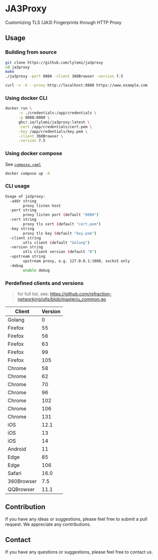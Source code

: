 # JA3Proxy

Customizing TLS (JA3) Fingerprints through HTTP Proxy

## Usage

### Building from source

```bash
git clone https://github.com/lylemi/ja3proxy
cd ja3proxy
make
./ja3proxy -port 8080 -client 360Browser -version 7.5

curl -v -k --proxy http://localhost:8080 https://www.example.com
```

### Using docker CLI

```bash
docker run \
      -v ./credentials:/app/credentials \
      -p 8080:8080 \
      ghcr.io/lylemi/ja3proxy:latest \
      -cert /app/credentials/cert.pem \
      -key /app/credentials/key.pem \
      -client 360Browser \
      -version 7.5
```

### Using docker compose

See [`compose.yaml`](https://github.com/LyleMi/ja3proxy/blob/master/compose.yaml)

```bash
docker compose up -d
```

### CLI usage

```bash
Usage of ja3proxy:
  -addr string
        proxy listen host
  -port string
        proxy listen port (default "8080")
  -cert string
        proxy tls cert (default "cert.pem")
  -key string
        proxy tls key (default "key.pem")
  -client string
        utls client (default "Golang")
  -version string
        utls client version (default "0")
  -upstream string
        upstream proxy, e.g. 127.0.0.1:1080, socks5 only
  -debug
        enable debug
```

### Perdefined clients and versions

> for full list, see: https://github.com/refraction-networking/utls/blob/master/u_common.go

| Client | Version |
| ------ | ------- |
| Golang | 0 |
| Firefox | 55 |
| Firefox | 56 |
| Firefox | 63 |
| Firefox | 99 |
| Firefox | 105 |
| Chrome | 58 |
| Chrome | 62 |
| Chrome | 70 |
| Chrome | 96 |
| Chrome | 102 |
| Chrome | 106 |
| Chrome | 131 |
| iOS | 12.1 |
| iOS | 13 |
| iOS | 14 |
| Android | 11 |
| Edge | 85 |
| Edge | 106 |
| Safari | 16.0 |
| 360Browser | 7.5 |
| QQBrowser | 11.1 |

## Contribution

If you have any ideas or suggestions, please feel free to submit a pull request. We appreciate any contributions.

## Contact

If you have any questions or suggestions, please feel free to contact us.
